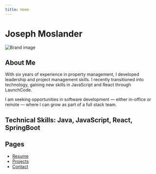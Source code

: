 ```yaml
---
title: Home
---
```


# Joseph Moslander

![Brand image](assets/images/brand1.jpg)

## About Me
With six years of experience in property management, I developed leadership and project management skills. I recently transitioned into technology, gaining new skills in JavaScript and React through LaunchCode. 

I am seeking opportunities in software development — either in-office or remote — where I can grow as part of a full stack team.

**Technical Skills**: Java, JavaScript, React, SpringBoot
---

## Pages
- [Resume](./resume)
- [Projects](./projects)
- [Contact](./contact)
